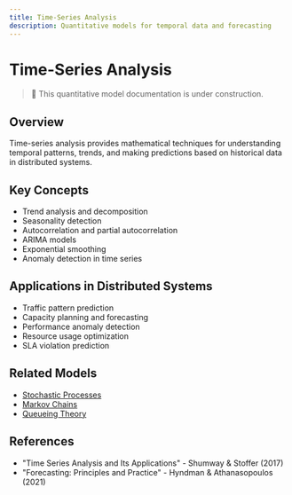 ```yaml
---
title: Time-Series Analysis
description: Quantitative models for temporal data and forecasting
---
```


# Time-Series Analysis

> 🚧 This quantitative model documentation is under construction.

## Overview
Time-series analysis provides mathematical techniques for understanding temporal patterns, trends, and making predictions based on historical data in distributed systems.

## Key Concepts
- Trend analysis and decomposition
- Seasonality detection
- Autocorrelation and partial autocorrelation
- ARIMA models
- Exponential smoothing
- Anomaly detection in time series

## Applications in Distributed Systems
- Traffic pattern prediction
- Capacity planning and forecasting
- Performance anomaly detection
- Resource usage optimization
- SLA violation prediction

## Related Models
- [Stochastic Processes](../architects-handbook/quantitative-analysis/stochastic-processes.md)
- [Markov Chains](../architects-handbook/quantitative-analysis/markov-chains.md)
- [Queueing Theory](../architects-handbook/quantitative-analysis/queueing-models.md)

## References
- "Time Series Analysis and Its Applications" - Shumway & Stoffer (2017)
- "Forecasting: Principles and Practice" - Hyndman & Athanasopoulos (2021)